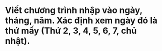 # Viết chương trình nhập vào ngày, tháng, năm. Xác định xem ngày đó là thứ mấy (Thứ 2, 3, 4, 5, 6, 7, chủ nhật).